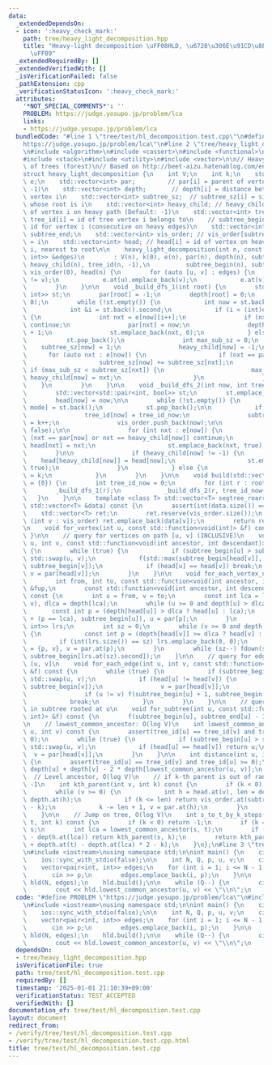 ```yaml
---
data:
  _extendedDependsOn:
  - icon: ':heavy_check_mark:'
    path: tree/heavy_light_decomposition.hpp
    title: "Heavy-light decomposition \uFF08HLD, \u6728\u306E\u91CD\u8EFD\u5206\u89E3\
      \uFF09"
  _extendedRequiredBy: []
  _extendedVerifiedWith: []
  _isVerificationFailed: false
  _pathExtension: cpp
  _verificationStatusIcon: ':heavy_check_mark:'
  attributes:
    '*NOT_SPECIAL_COMMENTS*': ''
    PROBLEM: https://judge.yosupo.jp/problem/lca
    links:
    - https://judge.yosupo.jp/problem/lca
  bundledCode: "#line 1 \"tree/test/hl_decomposition.test.cpp\"\n#define PROBLEM \"\
    https://judge.yosupo.jp/problem/lca\"\n#line 2 \"tree/heavy_light_decomposition.hpp\"\
    \n#include <algorithm>\n#include <cassert>\n#include <functional>\n#include <queue>\n\
    #include <stack>\n#include <utility>\n#include <vector>\n\n// Heavy-light decomposition\
    \ of trees (forest)\n// Based on http://beet-aizu.hatenablog.com/entry/2017/12/12/235950\n\
    struct heavy_light_decomposition {\n    int V;\n    int k;\n    std::vector<std::vector<int>>\
    \ e;\n    std::vector<int> par;         // par[i] = parent of vertex i (Default:\
    \ -1)\n    std::vector<int> depth;       // depth[i] = distance between root and\
    \ vertex i\n    std::vector<int> subtree_sz;  // subtree_sz[i] = size of subtree\
    \ whose root is i\n    std::vector<int> heavy_child; // heavy_child[i] = child\
    \ of vertex i on heavy path (Default: -1)\n    std::vector<int> tree_id;     //\
    \ tree_id[i] = id of tree vertex i belongs to\n    // subtree_begin[i] = aligned\
    \ id for vertex i (consecutive on heavy edges)\n    std::vector<int> subtree_begin,\
    \ subtree_end;\n    std::vector<int> vis_order; // vis_order[subtree_begin[i]]\
    \ = i\n    std::vector<int> head; // head[i] = id of vertex on heavy path of vertex\
    \ i, nearest to root\n\n    heavy_light_decomposition(int n, const std::vector<std::pair<int,\
    \ int>> &edges)\n        : V(n), k(0), e(n), par(n), depth(n), subtree_sz(n),\
    \ heavy_child(n), tree_id(n, -1),\n          subtree_begin(n), subtree_end(n),\
    \ vis_order(0), head(n) {\n        for (auto [u, v] : edges) {\n            assert(u\
    \ != v);\n            e.at(u).emplace_back(v);\n            e.at(v).emplace_back(u);\n\
    \        }\n    }\n\n    void _build_dfs_1(int root) {\n        std::vector<std::pair<int,\
    \ int>> st;\n        par[root] = -1;\n        depth[root] = 0;\n        st.emplace_back(root,\
    \ 0);\n        while (!st.empty()) {\n            int now = st.back().first;\n\
    \            int &i = st.back().second;\n            if (i < (int)e[now].size())\
    \ {\n                int nxt = e[now][i++];\n                if (nxt == par[now])\
    \ continue;\n                par[nxt] = now;\n                depth[nxt] = depth[now]\
    \ + 1;\n                st.emplace_back(nxt, 0);\n            } else {\n     \
    \           st.pop_back();\n                int max_sub_sz = 0;\n            \
    \    subtree_sz[now] = 1;\n                heavy_child[now] = -1;\n          \
    \      for (auto nxt : e[now]) {\n                    if (nxt == par[now]) continue;\n\
    \                    subtree_sz[now] += subtree_sz[nxt];\n                   \
    \ if (max_sub_sz < subtree_sz[nxt]) {\n                        max_sub_sz = subtree_sz[nxt],\
    \ heavy_child[now] = nxt;\n                    }\n                }\n        \
    \    }\n        }\n    }\n\n    void _build_dfs_2(int now, int tree_id_now) {\n\
    \        std::vector<std::pair<int, bool>> st;\n        st.emplace_back(now, true);\n\
    \        head[now] = now;\n\n        while (!st.empty()) {\n            auto [now,\
    \ mode] = st.back();\n            st.pop_back();\n\n            if (mode) {\n\
    \                tree_id[now] = tree_id_now;\n                subtree_begin[now]\
    \ = k++;\n                vis_order.push_back(now);\n\n                st.emplace_back(now,\
    \ false);\n\n                for (int nxt : e[now]) {\n                    if\
    \ (nxt == par[now] or nxt == heavy_child[now]) continue;\n                   \
    \ head[nxt] = nxt;\n                    st.emplace_back(nxt, true);\n        \
    \        }\n\n                if (heavy_child[now] != -1) {\n                \
    \    head[heavy_child[now]] = head[now];\n                    st.emplace_back(heavy_child[now],\
    \ true);\n                }\n            } else {\n                subtree_end[now]\
    \ = k;\n            }\n        }\n    }\n\n    void build(std::vector<int> roots\
    \ = {0}) {\n        int tree_id_now = 0;\n        for (int r : roots) {\n    \
    \        _build_dfs_1(r);\n            _build_dfs_2(r, tree_id_now++);\n     \
    \   }\n    }\n\n    template <class T> std::vector<T> segtree_rearrange(const\
    \ std::vector<T> &data) const {\n        assert(int(data.size()) == V);\n    \
    \    std::vector<T> ret;\n        ret.reserve(vis_order.size());\n        for\
    \ (int v : vis_order) ret.emplace_back(data[v]);\n        return ret;\n    }\n\
    \n    void for_vertex(int u, const std::function<void(int)> &f) const { f(subtree_begin[u]);\
    \ }\n\n    // query for vertices on path [u, v] (INCLUSIVE)\n    void\n    for_each_vertex(int\
    \ u, int v, const std::function<void(int ancestor, int descendant)> &f) const\
    \ {\n        while (true) {\n            if (subtree_begin[u] > subtree_begin[v])\
    \ std::swap(u, v);\n            f(std::max(subtree_begin[head[v]], subtree_begin[u]),\
    \ subtree_begin[v]);\n            if (head[u] == head[v]) break;\n           \
    \ v = par[head[v]];\n        }\n    }\n\n    void for_each_vertex_noncommutative(\n\
    \        int from, int to, const std::function<void(int ancestor, int descendant)>\
    \ &fup,\n        const std::function<void(int ancestor, int descendant)> &fdown)\
    \ const {\n        int u = from, v = to;\n        const int lca = lowest_common_ancestor(u,\
    \ v), dlca = depth[lca];\n        while (u >= 0 and depth[u] > dlca) {\n     \
    \       const int p = (depth[head[u]] > dlca ? head[u] : lca);\n            fup(subtree_begin[p]\
    \ + (p == lca), subtree_begin[u]), u = par[p];\n        }\n        static std::vector<std::pair<int,\
    \ int>> lrs;\n        int sz = 0;\n        while (v >= 0 and depth[v] >= dlca)\
    \ {\n            const int p = (depth[head[v]] >= dlca ? head[v] : lca);\n   \
    \         if (int(lrs.size()) == sz) lrs.emplace_back(0, 0);\n            lrs.at(sz++)\
    \ = {p, v}, v = par.at(p);\n        }\n        while (sz--) fdown(subtree_begin[lrs.at(sz).first],\
    \ subtree_begin[lrs.at(sz).second]);\n    }\n\n    // query for edges on path\
    \ [u, v]\n    void for_each_edge(int u, int v, const std::function<void(int, int)>\
    \ &f) const {\n        while (true) {\n            if (subtree_begin[u] > subtree_begin[v])\
    \ std::swap(u, v);\n            if (head[u] != head[v]) {\n                f(subtree_begin[head[v]],\
    \ subtree_begin[v]);\n                v = par[head[v]];\n            } else {\n\
    \                if (u != v) f(subtree_begin[u] + 1, subtree_begin[v]);\n    \
    \            break;\n            }\n        }\n    }\n\n    // query for vertices\
    \ in subtree rooted at u\n    void for_subtree(int u, const std::function<void(int,\
    \ int)> &f) const {\n        f(subtree_begin[u], subtree_end[u] - 1);\n    }\n\
    \n    // lowest_common_ancestor: O(log V)\n    int lowest_common_ancestor(int\
    \ u, int v) const {\n        assert(tree_id[u] == tree_id[v] and tree_id[u] >=\
    \ 0);\n        while (true) {\n            if (subtree_begin[u] > subtree_begin[v])\
    \ std::swap(u, v);\n            if (head[u] == head[v]) return u;\n          \
    \  v = par[head[v]];\n        }\n    }\n\n    int distance(int u, int v) const\
    \ {\n        assert(tree_id[u] == tree_id[v] and tree_id[u] >= 0);\n        return\
    \ depth[u] + depth[v] - 2 * depth[lowest_common_ancestor(u, v)];\n    }\n\n  \
    \  // Level ancestor, O(log V)\n    // if k-th parent is out of range, return\
    \ -1\n    int kth_parent(int v, int k) const {\n        if (k < 0) return -1;\n\
    \        while (v >= 0) {\n            int h = head.at(v), len = depth.at(v) -\
    \ depth.at(h);\n            if (k <= len) return vis_order.at(subtree_begin.at(v)\
    \ - k);\n            k -= len + 1, v = par.at(h);\n        }\n        return -1;\n\
    \    }\n\n    // Jump on tree, O(log V)\n    int s_to_t_by_k_steps(int s, int\
    \ t, int k) const {\n        if (k < 0) return -1;\n        if (k == 0) return\
    \ s;\n        int lca = lowest_common_ancestor(s, t);\n        if (k <= depth.at(s)\
    \ - depth.at(lca)) return kth_parent(s, k);\n        return kth_parent(t, depth.at(s)\
    \ + depth.at(t) - depth.at(lca) * 2 - k);\n    }\n};\n#line 3 \"tree/test/hl_decomposition.test.cpp\"\
    \n#include <iostream>\nusing namespace std;\n\nint main() {\n    cin.tie(nullptr);\n\
    \    ios::sync_with_stdio(false);\n\n    int N, Q, p, u, v;\n    cin >> N >> Q;\n\
    \    vector<pair<int, int>> edges;\n    for (int i = 1; i <= N - 1; i++) {\n \
    \       cin >> p;\n        edges.emplace_back(i, p);\n    }\n\n    heavy_light_decomposition\
    \ hld(N, edges);\n    hld.build();\n\n    while (Q--) {\n        cin >> u >> v;\n\
    \        cout << hld.lowest_common_ancestor(u, v) << \"\\n\";\n    }\n}\n"
  code: "#define PROBLEM \"https://judge.yosupo.jp/problem/lca\"\n#include \"../heavy_light_decomposition.hpp\"\
    \n#include <iostream>\nusing namespace std;\n\nint main() {\n    cin.tie(nullptr);\n\
    \    ios::sync_with_stdio(false);\n\n    int N, Q, p, u, v;\n    cin >> N >> Q;\n\
    \    vector<pair<int, int>> edges;\n    for (int i = 1; i <= N - 1; i++) {\n \
    \       cin >> p;\n        edges.emplace_back(i, p);\n    }\n\n    heavy_light_decomposition\
    \ hld(N, edges);\n    hld.build();\n\n    while (Q--) {\n        cin >> u >> v;\n\
    \        cout << hld.lowest_common_ancestor(u, v) << \"\\n\";\n    }\n}\n"
  dependsOn:
  - tree/heavy_light_decomposition.hpp
  isVerificationFile: true
  path: tree/test/hl_decomposition.test.cpp
  requiredBy: []
  timestamp: '2025-01-01 21:10:39+09:00'
  verificationStatus: TEST_ACCEPTED
  verifiedWith: []
documentation_of: tree/test/hl_decomposition.test.cpp
layout: document
redirect_from:
- /verify/tree/test/hl_decomposition.test.cpp
- /verify/tree/test/hl_decomposition.test.cpp.html
title: tree/test/hl_decomposition.test.cpp
---
```

